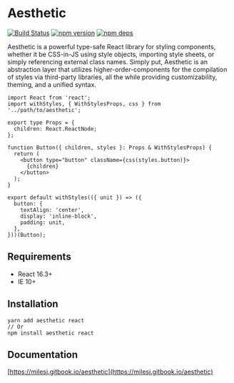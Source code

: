 # Aesthetic

[![Build Status](https://travis-ci.org/milesj/aesthetic.svg?branch=master)](https://travis-ci.org/milesj/aesthetic)
[![npm version](https://badge.fury.io/js/aesthetic.svg)](https://www.npmjs.com/package/aesthetic)
[![npm deps](https://david-dm.org/milesj/aesthetic.svg?path=packages/core)](https://www.npmjs.com/package/aesthetic)

Aesthetic is a powerful type-safe React library for styling components, whether it be CSS-in-JS
using style objects, importing style sheets, or simply referencing external class names. Simply put,
Aesthetic is an abstraction layer that utilizes higher-order-components for the compilation of
styles via third-party libraries, all the while providing customizability, theming, and a unified
syntax.

```tsx
import React from 'react';
import withStyles, { WithStylesProps, css } from '../path/to/aesthetic';

export type Props = {
  children: React.ReactNode;
};

function Button({ children, styles }: Props & WithStylesProps) {
  return (
    <button type="button" className={css(styles.button)}>
      {children}
    </button>
  );
}

export default withStyles(({ unit }) => ({
  button: {
    textAlign: 'center',
    display: 'inline-block',
    padding: unit,
  },
}))(Button);
```

## Requirements

- React 16.3+
- IE 10+

## Installation

```
yarn add aesthetic react
// Or
npm install aesthetic react
```

## Documentation

[https://milesj.gitbook.io/aesthetic](https://milesj.gitbook.io/aesthetic)
